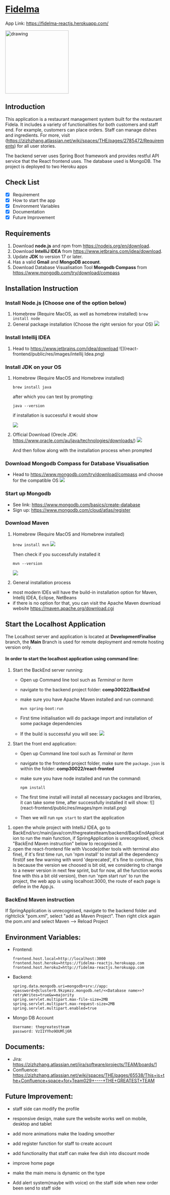 # [Fidelma](https://github.com/The-Greatest-Team/comp30022)

App Link: https://fidelma-reactjs.herokuapp.com/

<img src="react-frontend/public/res/images/WechatIMG907.png" alt="drawing" width="200"/>


## **Introduction**

This application is a restaurant management system built for the restaurant Fidela. It includes a variety of functionalities for both customers and staff end. 
For example, customers can place orders. Staff can manage dishes and ingredients.
For more, visit (https://zizhzhang.atlassian.net/wiki/spaces/THE/pages/2785472/Requirements) for all user stories.

The backend server uses Spring Boot framework and provides restful API service that the React frontend uses. The database used is MongoDB. The project is deployed to two Heroku apps


## **Check List**
- [x] Requirement
- [x] How to start the app
- [x] Environment Variables
- [x] Documentation
- [x] Future Improvement

## **Requirements**

1. Download **node.js** and npm from https://nodejs.org/en/download.
2. Download **IntelliJ IDEA** from https://www.jetbrains.com/idea/download.
3. Update **JDK** to version 17 or later.
4. Has a valid **Gmail** and **MongoDB account**.
5. Download Database Visualisation Tool **Mongodb Compass** from https://www.mongodb.com/try/download/compass


## **Installation Instruction**

### Install Node.js (Choose one of the option below)
1. Homebrew (Require MacOS, as well as homebrew installed)
    ```brew install node```
2. General package installation (Choose the right version for your OS)
    ![](react-frontend/public/res/images/nodejs.png)



### Install Intellij IDEA
1. Head to https://www.jetbrains.com/idea/download
    ![](react-frontend/public/res/images/intellij Idea.png)



### Install JDK on your OS
1. Homebrew (Require MacOS and Homebrew installed)

    ```brew install java```

    after which you can test by prompting:
    
   ```java --version```
    
    if installation is successful it would show
    
    ![](react-frontend/public/res/images/javaversion.png)
2. Official Download (Orecle JDK: https://www.oracle.com/au/java/technologies/downloads/)
    ![](react-frontend/public/res/images/jdk.png)

    And then follow along with the installation process when prompted

### Download Mongodb Compass for Database Visualisation
- Head to https://www.mongodb.com/try/download/compass and choose for the compatible OS
![](react-frontend/public/res/images/MongodbCompass.png)

### Start up Mongodb 
- See link: https://www.mongodb.com/basics/create-database
- Sign up: https://www.mongodb.com/cloud/atlas/register

### Download Maven 
1. Homebrew (Require MacOS and Homebrew installed)

    ```brew install mvn```
    ![](react-frontend/public/res/images/Maven.png)

    Then check if you successfully installed it
    
    ```mvn --version```
    
    ![](react-frontend/public/res/images/mvn.png)
2. General installation process
- most modern IDEs will have the build-in installation option for Maven, Intellij IDEA, Eclipse, NetBeans
- if there is no option for that, you can visit the Apache Maven download website https://maven.apache.org/download.cgi


## **Start the Localhost Application**

The Localhost server and application is located at **DevelopmentFinalise** branch, the **Main** Branch is used for remote deployment and remote hosting version only.

#### In order to start the localhost application using command line:
1. Start the BackEnd server running:
   - Open up Command line tool such as _Terminal_ or _Iterm_
   - navigate to the backend project folder: 
      **comp30022/BackEnd**
   - make sure you have Apache Maven installed and run command: 
    
     ```mvn spring-boot:run```
   - First time initialisation will do package import and installation of some package dependencies
   - If the build is successful you will see:
     ![](react-frontend/public/res/images/springboot_run.png)
   
2. Start the front end application:
    - Open up Command line tool such as _Terminal_ or _Iterm_
    - navigate to the frontend project folder, make sure the ```package.json``` is within the folder:
      **comp30022/react-fronted**
    - make sure you have node installed and run the command:
   
      ```npm install```
      
    - The first time install will install all necessary packages and libraries, it can take some time, after successfully installed it will show:
     ![](react-frontend/public/res/images/npm install.png) 
    
    - Then we will run ```npm start``` to start the application
    
1) open the whole project with IntelliJ IDEA, go to BackEnd/src/main/java/com/thegreatestteam/backend/BackEndApplication to run the main function, if SpringApplication is unrecognised, check "BackEnd Maven instruction" below to recognised it.
2) open the react-frontend file with Vscode(other tools with terminal also fine), if it's first time run, run 'npm install' to install all the dependency first(if see few warning with word 'deprecated', it's fine to continue, this is because the version we choosed is bit old, we considering to change to a newer version in next few sprint, but for now, all the function works fine with this a bit old version), then run 'npm start run' to run the project, the web app is using localhost:3000, the route of each page is define in the App.js.

### BackEnd Maven instruction 

If SpringApplication is unrecognised, navigate to the backend folder and rightclick "pom.xml", 
select "add as Maven Project". Then right click again the pom.xml and select Maven --> Reload Project


## Environment Variables:
- Frontend:
  ```
  frontend.host.local=http://localhost:3000
  frontend.host.heroku=https://fidelma-reactjs.herokuapp.com
  frontend.host.heroku2=http://fidelma-reactjs.herokuapp.com
  ```
- Backend:
  ```
  spring.data.mongodb.uri=mongodb+srv://app:<password>@cluster0.9kzpmzz.mongodb.net/<<Database name>>?retryWrites=true&w=majority
  spring.servlet.multipart.max-file-size=2MB
  spring.servlet.multipart.max-request-size=2MB
  spring.servlet.multipart.enabled=true
  
  ```

- Mongo DB Account
   ```
   Username: thegreatestteam
   password: VzI1YYho9OUMlj6R
   ```

## Documents:
- Jira: https://zizhzhang.atlassian.net/jira/software/projects/TEAM/boards/1
- Confluence: https://zizhzhang.atlassian.net/wiki/spaces/THE/pages/65538/This+is+the+Confluence+space+for+Team029+----+THE+GREATEST+TEAM

## Future Improvement:
- staff side can modify the profile

- responsive design, make sure the website works well on mobile, desktop and tablet

- add more animations make the loading smoother

- add register function for staff to create account

- add functionality that staff can make few dish into discount mode

- improve home page

- make the main menu is dynamic on the type

- Add alert system(maybe with voice) on the staff side when new order been send to staff side




